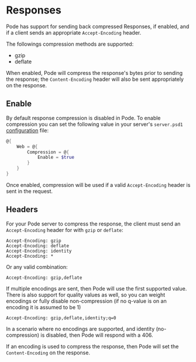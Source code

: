 # Responses

Pode has support for sending back compressed Responses, if enabled, and if a client sends an appropriate `Accept-Encoding` header.

The followings compression methods are supported:

* gzip
* deflate

When enabled, Pode will compress the response's bytes prior to sending the response; the `Content-Encoding` header will also be sent appropriately on the response.

## Enable

By default response compression is disabled in Pode. To enable compression you can set the following value in your server's `server.psd1` [configuration](../../Configuration) file:

```powershell
@{
    Web = @{
        Compression = @{
            Enable = $true
        }
    }
}
```

Once enabled, compression will be used if a valid `Accept-Encoding` header is sent in the request.

## Headers

For your Pode server to compress the response, the client must send an `Accept-Encoding` header for with `gzip` or `deflate`:

```text
Accept-Encoding: gzip
Accept-Encoding: deflate
Accept-Encoding: identity
Accept-Encoding: *
```

Or any valid combination:

```text
Accept-Encoding: gzip,deflate
```

If multiple encodings are sent, then Pode will use the first supported value. There is also support for quality values as well, so you can weight encodings or fully disable non-compression (if no q-value is on an encoding it is assumed to be 1)

```text
Accept-Encoding: gzip,deflate,identity;q=0
```

In a scenario where no encodings are supported, and identity (no-compression) is disabled, then Pode will respond with a 406.

If an encoding is used to compress the response, then Pode will set the `Content-Encoding` on the response.
